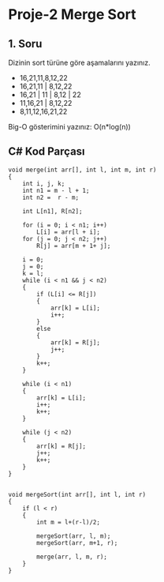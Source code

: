 # Proje-2 Merge Sort
## 1. Soru
Dizinin sort türüne göre aşamalarını yazınız.
- 16,21,11,8,12,22
- 16,21,11    |  8,12,22
- 16,21 | 11  |  8,12 | 22
- 11,16,21    |  8,12,22
- 8,11,12,16,21,22

Big-O gösterimini yazınız: O(n*log(n))

## C# Kod Parçası
```
void merge(int arr[], int l, int m, int r)
{
    int i, j, k;
    int n1 = m - l + 1;
    int n2 =  r - m;
 
    int L[n1], R[n2];
 
    for (i = 0; i < n1; i++)
        L[i] = arr[l + i];
    for (j = 0; j < n2; j++)
        R[j] = arr[m + 1+ j];
 
    i = 0;
    j = 0;
    k = l;
    while (i < n1 && j < n2)
    {
        if (L[i] <= R[j])
        {
            arr[k] = L[i];
            i++;
        }
        else
        {
            arr[k] = R[j];
            j++;
        }
        k++;
    }
 
    while (i < n1)
    {
        arr[k] = L[i];
        i++;
        k++;
    }
 
    while (j < n2)
    {
        arr[k] = R[j];
        j++;
        k++;
    }
}
 
 
void mergeSort(int arr[], int l, int r)
{
    if (l < r)
    {
        int m = l+(r-l)/2;
 
        mergeSort(arr, l, m);
        mergeSort(arr, m+1, r);
 
        merge(arr, l, m, r);
    }
}
```
